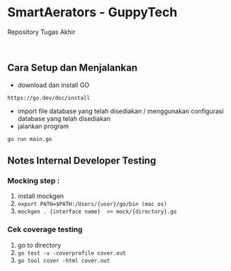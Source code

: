 # SmartAerators - GuppyTech
Repository Tugas Akhir

<br>

## Cara Setup dan Menjalankan

- download dan install GO

```
https://go.dev/doc/install
```

- import file database yang telah disediakan / menggunakan configurasi database yang telah disediakan
- jalankan program

```
go run main.go
```

## Notes Internal Developer Testing

### Mocking step :
1. install mockgen
2. ``` export PATH=$PATH:/Users/{user}/go/bin (mac os) ```
3. ``` mockgen . {interface name}  >> mock/{directory}.go ```

### Cek coverage testing
1. go to directory
2. ``` go test -v -coverprofile cover.out ```
3. ``` go tool cover -html cover.out ```
